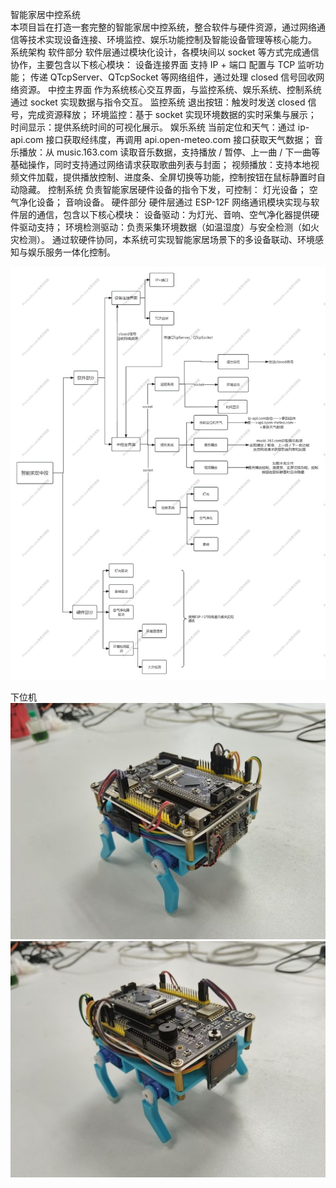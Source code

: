 智能家居中控系统	
本项目旨在打造一套完整的智能家居中控系统，整合软件与硬件资源，通过网络通信等技术实现设备连接、环境监控、娱乐功能控制及智能设备管理等核心能力。
系统架构
软件部分
软件层通过模块化设计，各模块间以 socket 等方式完成通信协作，主要包含以下核心模块：
设备连接界面
支持 IP + 端口 配置与 TCP 监听功能；
传递 QTcpServer、QTcpSocket 等网络组件，通过处理 closed 信号回收网络资源。
中控主界面
作为系统核心交互界面，与监控系统、娱乐系统、控制系统通过 socket 实现数据与指令交互。
监控系统
退出按钮：触发时发送 closed 信号，完成资源释放；
环境监控：基于 socket 实现环境数据的实时采集与展示；
时间显示：提供系统时间的可视化展示。
娱乐系统
当前定位和天气：通过 ip-api.com 接口获取经纬度，再调用 api.open-meteo.com 接口获取天气数据；
音乐播放：从 music.163.com 读取音乐数据，支持播放 / 暂停、上一曲 / 下一曲等基础操作，同时支持通过网络请求获取歌曲列表与封面；
视频播放：支持本地视频文件加载，提供播放控制、进度条、全屏切换等功能，控制按钮在鼠标静置时自动隐藏。
控制系统
负责智能家居硬件设备的指令下发，可控制：
灯光设备；
空气净化设备；
音响设备。
硬件部分
硬件层通过 ESP-12F 网络通讯模块实现与软件层的通信，包含以下核心模块：
设备驱动：为灯光、音响、空气净化器提供硬件驱动支持；
环境检测驱动：负责采集环境数据（如温湿度）与安全检测（如火灾检测）。
通过软硬件协同，本系统可实现智能家居场景下的多设备联动、环境感知与娱乐服务一体化控制。

![image](https://github.com/lsy4188/smart_home-_central_control/blob/main/%E4%B8%AD%E6%8E%A7.jpg)

下位机
![image](https://github.com/lsy4188/smart_home-_central_control/blob/main/1.jpg)
![image](https://github.com/lsy4188/smart_home-_central_control/blob/main/2.jpg)
